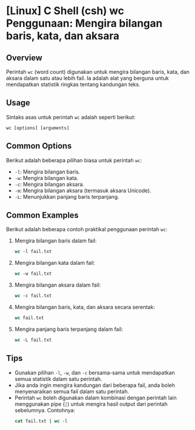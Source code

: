 # [Linux] C Shell (csh) wc Penggunaan: Mengira bilangan baris, kata, dan aksara

## Overview
Perintah `wc` (word count) digunakan untuk mengira bilangan baris, kata, dan aksara dalam satu atau lebih fail. Ia adalah alat yang berguna untuk mendapatkan statistik ringkas tentang kandungan teks.

## Usage
Sintaks asas untuk perintah `wc` adalah seperti berikut:

```
wc [options] [arguments]
```

## Common Options
Berikut adalah beberapa pilihan biasa untuk perintah `wc`:

- `-l`: Mengira bilangan baris.
- `-w`: Mengira bilangan kata.
- `-c`: Mengira bilangan aksara.
- `-m`: Mengira bilangan aksara (termasuk aksara Unicode).
- `-L`: Menunjukkan panjang baris terpanjang.

## Common Examples
Berikut adalah beberapa contoh praktikal penggunaan perintah `wc`:

1. Mengira bilangan baris dalam fail:
   ```csh
   wc -l fail.txt
   ```

2. Mengira bilangan kata dalam fail:
   ```csh
   wc -w fail.txt
   ```

3. Mengira bilangan aksara dalam fail:
   ```csh
   wc -c fail.txt
   ```

4. Mengira bilangan baris, kata, dan aksara secara serentak:
   ```csh
   wc fail.txt
   ```

5. Mengira panjang baris terpanjang dalam fail:
   ```csh
   wc -L fail.txt
   ```

## Tips
- Gunakan pilihan `-l`, `-w`, dan `-c` bersama-sama untuk mendapatkan semua statistik dalam satu perintah.
- Jika anda ingin mengira kandungan dari beberapa fail, anda boleh menyenaraikan semua fail dalam satu perintah.
- Perintah `wc` boleh digunakan dalam kombinasi dengan perintah lain menggunakan pipe (`|`) untuk mengira hasil output dari perintah sebelumnya. Contohnya:
  ```csh
  cat fail.txt | wc -l
  ```